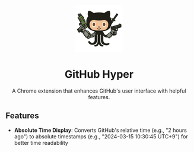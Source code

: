 <div align="center">
  <img src="images/logo.webp" alt="GitHub Hyper Logo" width="128" height="128">

  # GitHub Hyper

  A Chrome extension that enhances GitHub's user interface with helpful features.
</div>

## Features

- **Absolute Time Display**: Converts GitHub's relative time (e.g., "2 hours ago") to absolute timestamps (e.g., "2024-03-15 10:30:45 UTC+9") for better time readability
